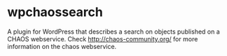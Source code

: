 wpchaossearch
=============

A plugin for WordPress that describes a search on objects published on a CHAOS webservice. Check http://chaos-community.org/ for more information on the chaos webservice.

